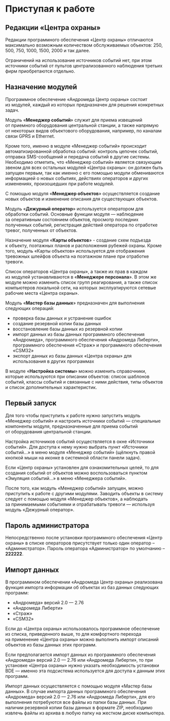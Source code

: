 # Приступая к работе

## Редакции «Центра охраны»

Редакции программного обеспечения «Центр охраны» отличаются максимально возможным количеством обслуживаемых объектов: 250, 500, 750, 1000, 1500, 2000 и так далее.

Ограничений на использование источников событий нет, при этом источники событий от пультов централизованного наблюдения третьих фирм приобретаются отдельно.

## Назначение модулей

Программное обеспечение «Андромеда Центр охраны» состоит из модулей, каждый из которых предназначен для решения конкретных задач.

Модуль «**Менеджер событий**» служит для приема извещений от приемного оборудования центральной станции, а также напрямую от некоторых видов объектового оборудования, например, по каналам связи GPRS и Ethernet. 

Кроме того, именно в модуле «Менеджер событий» происходит автоматизированной обработка событий: контроль цепочек событий, отправка SMS-сообщений и передача событий в другие системы. 
Необходимо отметить, что «Менеджер событий» является связующим звеном для всех остальных модулей «Центра охраны»: он должен быть запущен первым, так как именно с его помощью модули обмениваются информацией о новых событиях, действиях операторов и других изменениях, произошедших при работе модулей.

С помощью модуля «**Менеджер объектов**» осуществляется создание новых объектов и изменение описания для существующих объектов.

Модуль «**Дежурный оператор**» используется оператором для обработки событий. Основные функции модуля — наблюдение за оперативным состоянием объектов, просмотр последних полученных событий, регистрация действий оператора по отработке тревог, полученных от объектов.

Назначение модуля «**Карты объектов**» - создание схем подъезда к объекту, поэтажных планов и расположения рубежей охраны. Кроме того, модуль «Карты объектов» используется для отображения тревожных шлейфов объекта на поэтажном плане при отработке тревоги.

Список операторов «Центра охраны», а также их прав в каждом из модулей устанавливаются в «**Менеджере персонала**». В этом же модуле можно изменить список групп реагирования, а также список компьютеров локальной сети, на которых эксплуатируются сетевые рабочие места «Центра охраны».

Модуль «**Мастер базы данных**» предназначен для выполнения следующих операций:

* проверка базы данных и устранение ошибок
* создание резервной копии базы данных
* восстановление базы данных из резервной копии
* импорт данных из базы данных программного обеспечения «Андромеда», программного обеспечения «Андромеда Либерти», программного обеспечения «Страж» и программного обеспечения «CSM32»
* экспорт данных из базы данных «Центра охраны» для использования в других программах

В модуле «**Настройка системы**» можно изменить справочники, которые используются при описании объектов: список шаблонов событий, классы событий и связанные с ними действия, типы объектов и список дополнительных характеристик.

## Первый запуск

Для того чтобы приступить к работе нужно запустить модуль «Менеджер событий» и настроить источники событий — специальные компоненты модуля, предназначенные для приема событий от оборудования центральной станции.

Настройка источников событий осуществляется в окне «Источники событий». Для доступа к нему нужно выбрать пункт «Источники событий...» в меню модуля «Менеджер событий» (щёлкнуть правой кнопкой мыши на иконке в системной области панели задач).

Если «Центр охраны» установлен для ознакомительных целей, то для создания событий от объектов можно воспользоваться пунктом «Эмуляция событий...» в меню «Менеджера событий».

После того, как модуль «Менеджер событий» запущен, можно приступить к работе с другими модулями. Заводить объекты в систему следует с помощью модуля «Менеджер объектов», а наблюдать за принимаемыми событиями и отрабатывать тревоги — используя модуль «Дежурный оператор».

## Пароль администратора
Непосредственно после установки программного обеспечения «Центр охраны» в списке операторов присутствует только один оператор – «Администратор». Пароль оператора «Администратор» по умолчанию – **222222**.

## Импорт данных 

В программном обеспечении «Андромеда Центр охраны» реализована функция импорта информации об объектах из баз данных следующих программ:

* «Андромеда» версий 2.0 — 2.76
* «Андромеда Либерти»
* «Страж»
* «CSM32»

Если до «Центра охраны» использовалось программное обеспечение из списка, приведенного выше, то для комфортного перехода на применение «Центра охраны» можно выполнить импорт описаний объектов из базы данных этих программ.

Если предполагается импорт данных из программного обеспечения «Андромеда» версий 2.0 — 2.76 или «Андромеда Либерти», то при установке «Центра охраны» нужно указать необходимость установки BDE — именно эта подсистема используется для доступа к данным этих программ.

Импорт данных осуществляется с помощью модуля «Мастер базы данных». В случае импорта данных программного обеспечения «Андромеда» версий 2.0 — 2.76 или «Андромеда Либерти», для его выполнения потребуются все файлы из папки базы данных. При наличии резервной копии базы данных в формате ZIP, необходимо извлечь файлы из архива в любую папку на жестком диске компьютера.


